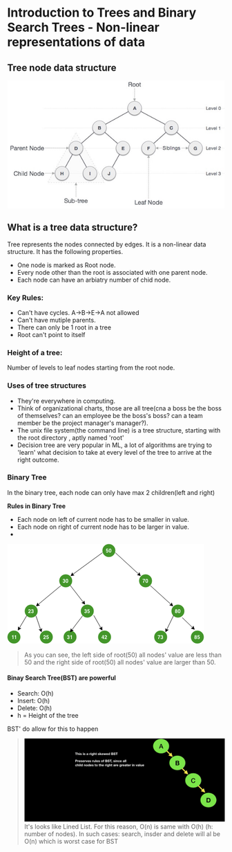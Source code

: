 # Introduction to Trees and Binary Search Trees - Non-linear representations of data

## Tree node data structure
![alt text](https://github.com/Zioq/Algorithms-and-Data-Structures-With-Python/blob/master/21.Binary%20Search%20Tree/img/binary_tree.jpg)

## What is a tree data structure?
Tree represents the nodes connected by edges. It is a non-linear data structure. It has the following properties.
- One node is marked as Root node.
- Every node other than the root is associated with one parent node.
- Each node can have an arbiatry number of chid node.

### Key Rules: 
* Can't have cycles. A->B->E->A not allowed
* Can't have mutiple parents. 
* There can only be 1 root in a tree
* Root can't point to itself

### Height of a tree:
Number of levels to leaf nodes starting from the root node.

### Uses of tree structures
* They're everywhere in computing.
* Think of organizational charts, those are all tree(cna a boss be the boss of themselves? can an employee be the boss's boss? can a team member be the project manager's manager?).
* The unix file system(the command line) is a tree structure, starting with the root directory , aptly named 'root'
* Decision tree are very popular in ML, a lot of algorithms are trying to 'learn' what decision to take at every level of the tree to arrive at the right outcome. 

### Binary Tree
In the binary tree, each node can only have max 2 children(left and right)

**Rules in Binary Tree**
- Each node on left of current node has to be smaller in value.
- Each node on right of current node has to be larger in value. 
- 
![alt text](https://github.com/Zioq/Algorithms-and-Data-Structures-With-Python/blob/master/21.Binary%20Search%20Tree/img/BinarySearchTrees.png)
>As you can see, the left side of root(50) all nodes' value are less than 50 and the right side of root(50) all nodes' value are larger than 50. 

#### Binay Search Tree(BST) are powerful
- Search: O(h)
- Insert: O(h)
- Delete: O(h)
- h = Height of the tree

BST' do allow for this to happen 
> ![alt text](https://github.com/Zioq/Algorithms-and-Data-Structures-With-Python/blob/master/21.Binary%20Search%20Tree/img/bst.png)
> It's looks like Lined List. For this reason, O(n) is same with O(h) (h: number of nodes).
> In such cases: search, insder and delete will al be O(n) which is worst case for BST